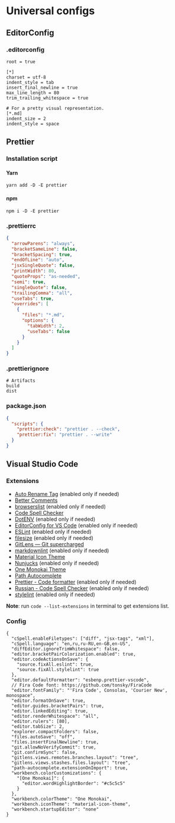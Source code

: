# Universal configs

## EditorConfig

### .editorconfig

```editor-config
root = true

[*]
charset = utf-8
indent_style = tab
insert_final_newline = true
max_line_length = 80
trim_trailing_whitespace = true

# For a pretty visual representation.
[*.md]
indent_size = 2
indent_style = space
```

## Prettier

### Installation script

#### Yarn

```shell
yarn add -D -E prettier
```

#### npm

```shell
npm i -D -E prettier
```

### .prettierrc

```json
{
  "arrowParens": "always",
  "bracketSameLine": false,
  "bracketSpacing": true,
  "endOfLine": "auto",
  "jsxSingleQuote": false,
  "printWidth": 80,
  "quoteProps": "as-needed",
  "semi": true,
  "singleQuote": false,
  "trailingComma": "all",
  "useTabs": true,
  "overrides": [
    {
      "files": "*.md",
      "options": {
        "tabWidth": 2,
        "useTabs": false
      }
    }
  ]
}
```

### .prettierignore

```ignore
# Artifacts
build
dist
```

### package.json

```json
{
  "scripts": {
    "prettier:check": "prettier . --check",
    "prettier:fix": "prettier . --write"
  }
}
```

## Visual Studio Code

### Extensions

- [Auto Rename Tag](https://marketplace.visualstudio.com/items?itemName=formulahendry.auto-rename-tag) (enabled only if needed)
- [Better Comments](https://marketplace.visualstudio.com/items?itemName=aaron-bond.better-comments)
- [browserslist](https://marketplace.visualstudio.com/items?itemName=webben.browserslist) (enabled only if needed)
- [Code Spell Checker](https://marketplace.visualstudio.com/items?itemName=streetsidesoftware.code-spell-checker)
- [DotENV](https://marketplace.visualstudio.com/items?itemName=mikestead.dotenv) (enabled only if needed)
- [EditorConfig for VS Code](https://marketplace.visualstudio.com/items?itemName=EditorConfig.EditorConfig) (enabled only if needed)
- [ESLint](https://marketplace.visualstudio.com/items?itemName=dbaeumer.vscode-eslint) (enabled only if needed)
- [filesize](https://marketplace.visualstudio.com/items?itemName=mkxml.vscode-filesize) (enabled only if needed)
- [GitLens — Git supercharged](https://marketplace.visualstudio.com/items?itemName=eamodio.gitlens)
- [markdownlint](https://marketplace.visualstudio.com/items?itemName=DavidAnson.vscode-markdownlint) (enabled only if needed)
- [Material Icon Theme](https://marketplace.visualstudio.com/items?itemName=PKief.material-icon-theme)
- [Nunjucks](https://marketplace.visualstudio.com/items?itemName=ronnidc.nunjucks) (enabled only if needed)
- [One Monokai Theme](https://marketplace.visualstudio.com/items?itemName=azemoh.one-monokai)
- [Path Autocomplete](https://marketplace.visualstudio.com/items?itemName=ionutvmi.path-autocomplete)
- [Prettier - Code formatter](https://marketplace.visualstudio.com/items?itemName=esbenp.prettier-vscode) (enabled only if needed)
- [Russian - Code Spell Checker](https://marketplace.visualstudio.com/items?itemName=streetsidesoftware.code-spell-checker-russian) (enabled only if needed)
- [stylelint](https://marketplace.visualstudio.com/items?itemName=stylelint.vscode-stylelint) (enabled only if needed)

**Note**: run `code --list-extensions` in terminal to get extensions list.

### Config

```jsonc
{
  "cSpell.enableFiletypes": ["diff", "jsx-tags", "xml"],
  "cSpell.language": "en,ru,ru-RU,en-GB,en-US",
  "diffEditor.ignoreTrimWhitespace": false,
  "editor.bracketPairColorization.enabled": true,
  "editor.codeActionsOnSave": {
    "source.fixAll.eslint": true,
    "source.fixAll.stylelint": true
  },
  "editor.defaultFormatter": "esbenp.prettier-vscode",
  // Fira Code font: https://github.com/tonsky/FiraCode
  "editor.fontFamily": "'Fira Code', Consolas, 'Courier New', monospace",
  "editor.formatOnSave": true,
  "editor.guides.bracketPairs": true,
  "editor.linkedEditing": true,
  "editor.renderWhitespace": "all",
  "editor.rulers": [80],
  "editor.tabSize": 2,
  "explorer.compactFolders": false,
  "files.autoSave": "off",
  "files.insertFinalNewline": true,
  "git.allowNoVerifyCommit": true,
  "git.confirmSync": false,
  "gitlens.views.remotes.branches.layout": "tree",
  "gitlens.views.stashes.files.layout": "tree",
  "path-autocomplete.extensionOnImport": true,
  "workbench.colorCustomizations": {
    "[One Monokai]": {
      "editor.wordHighlightBorder": "#c5c5c5"
    }
  },
  "workbench.colorTheme": "One Monokai",
  "workbench.iconTheme": "material-icon-theme",
  "workbench.startupEditor": "none"
}
```
